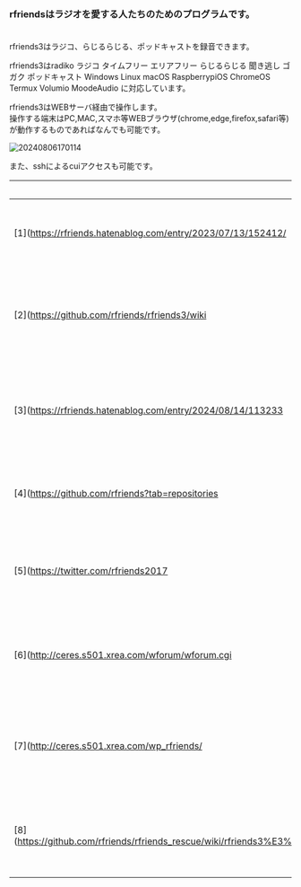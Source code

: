 ### rfriendsはラジオを愛する人たちのためのプログラムです。  

　  
rfriends3はラジコ、らじるらじる、ポッドキャストを録音できます。    
  
rfriends3はradiko ラジコ タイムフリー エリアフリー らじるらじる 聞き逃し ゴガク  ポッドキャスト Windows Linux macOS RaspberrypiOS ChromeOS Termux Volumio MoodeAudio に対応しています。  
  
rfriends3はWEBサーバ経由で操作します。  
操作する端末はPC,MAC,スマホ等WEBブラウザ(chrome,edge,firefox,safari等)が動作するものであればなんでも可能です。  
  
![20240806170114](https://github.com/user-attachments/assets/2c40c57d-7ae4-4eee-811e-cb6c28f112f0)   
  
また、sshによるcuiアクセスも可能です。  
  
|リンク|詳細|
|---|---|
|[1](https://rfriends.hatenablog.com/entry/2023/07/13/152412/|rfriends3のインストール方法はこちらです)|
|[2](https://github.com/rfriends/rfriends3/wiki|rfriends3のマニュアルが参照できます（現在、工事中）)|
|[3](https://rfriends.hatenablog.com/entry/2024/08/14/113233|rfriends3をもっと便利にする活用事例を紹介しています)|
|[4](https://github.com/rfriends?tab=repositories|GitHubのリポジトリ一覧が参照できます)|
|[5](https://twitter.com/rfriends2017|リリース情報、障害情報、TIPS等を発信します)|
|[6](http://ceres.s501.xrea.com/wforum/wforum.cgi|質問、要望、雑談などはこちらにおねがいします)|
|[7](http://ceres.s501.xrea.com/wp_rfriends/|インストール、マニュアルはWPにまとめました\(古い情報\))|
|[8](https://github.com/rfriends/rfriends_rescue/wiki/rfriends3%E3%81%AE%E3%83%AA%E3%82%AB%E3%83%90%E3%83%AA%E6%96%B9%E6%B3%95|rfriends3システムの起動不可等からの回復はこちら)|


